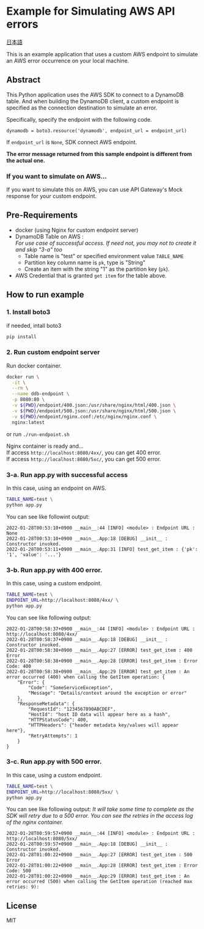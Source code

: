 # Example for Simulating AWS API errors

[日本語](README.ja.md)

This is an example application that uses a custom AWS endpoint to simulate an AWS error occurrence on your local machine.

## Abstract

This Python application uses the AWS SDK to connect to a DynamoDB table. And when building the DynamoDB client, a custom endpoint is specified as the connection destination to simulate an error.

Specifically, specify the endpoint with the following code.

```
dynamodb = boto3.resource('dynamodb', endpoint_url = endpoint_url)
```

If `endpoint_url` is `None`, SDK connect AWS endpoint.

**The error message returned from this sample endpoint is different from the actual one.**

### If you want to simulate on AWS...

If you want to simulate this on AWS, you can use API Gateway's Mock response for your custom endpoint.

## Pre-Requirements

* docker (using Nginx for custom endpoint server)
* DynamoDB Table on AWS :  
  _For use case of successful access. If need not, you may not to create it and skip "3-a" too_
    * Table name is "test" or specified environment value `TABLE_NAME`
    * Partition key column name is `pk`, type is "String"
    * Create an item with the string "1" as the partition key (`pk`). 
* AWS Credential that is granted `get item` for the table above.

## How to run example

### 1. Install boto3

if needed, intall boto3

```bash
pip install
```

### 2. Run custom endpoint server

Run docker container.

```bash
docker run \
  -it \
  --rm \
  --name ddb-endpoint \
  -p 8080:80 \
  -v ${PWD}/endpoint/400.json:/usr/share/nginx/html/400.json \
  -v ${PWD}/endpoint/500.json:/usr/share/nginx/html/500.json \
  -v ${PWD}/endpoint/nginx.conf:/etc/nginx/nginx.conf \
  nginx:latest
```

or run `./run-endpoint.sh`

Nginx container is ready and...  
If access `http://localhost:8080/4xx/`, you can get 400 error.  
If access `http://localhost:8080/5xc/`, you can get 500 error.

### 3-a. Run app.py with successful access

In this case, using an endpoint on AWS.

```bash
TABLE_NAME=test \
python app.py
```

You can see like followint output:

```
2022-01-28T00:53:10+0900 __main__:44 [INFO] <module> : Endpoint URL : None
2022-01-28T00:53:10+0900 __main__.App:18 [DEBUG] __init__ : Constructor invoked.
2022-01-28T00:53:11+0900 __main__.App:31 [INFO] test_get_item : {'pk': '1', 'value': '...'}
```

### 3-b. Run app.py with 400 error.

In this case, using a custom endpoint.

```bash
TABLE_NAME=test \
ENDPOINT_URL=http://localhost:8080/4xx/ \
python app.py
```

You can see like following output:

```
2022-01-28T00:58:37+0900 __main__:44 [INFO] <module> : Endpoint URL : http://localhost:8080/4xx/
2022-01-28T00:58:37+0900 __main__.App:18 [DEBUG] __init__ : Constructor invoked.
2022-01-28T00:58:38+0900 __main__.App:27 [ERROR] test_get_item : 400 Error
2022-01-28T00:58:38+0900 __main__.App:28 [ERROR] test_get_item : Error Code: 400
2022-01-28T00:58:38+0900 __main__.App:29 [ERROR] test_get_item : An error occurred (400) when calling the GetItem operation: {
    "Error": {
        "Code": "SomeServiceException",
        "Message": "Details/context around the exception or error"
    },
    "ResponseMetadata": {
        "RequestId": "1234567890ABCDEF",
        "HostId": "host ID data will appear here as a hash",
        "HTTPStatusCode": 400,
        "HTTPHeaders": {"header metadata key/values will appear here"},
        "RetryAttempts": 1
    }
}
```

### 3-c. Run app.py with 500 error.

In this case, using a custom endpoint.

```bash
TABLE_NAME=test \
ENDPOINT_URL=http://localhost:8080/5xx/ \
python app.py
```

You can see like following output:
_It will take some time to complete as the SDK will retry due to a 500 error. You can see the retries in the access log of the nginx container._

```
2022-01-28T00:59:57+0900 __main__:44 [INFO] <module> : Endpoint URL : http://localhost:8080/5xx/
2022-01-28T00:59:57+0900 __main__.App:18 [DEBUG] __init__ : Constructor invoked.
2022-01-28T01:00:22+0900 __main__.App:27 [ERROR] test_get_item : 500 Error
2022-01-28T01:00:22+0900 __main__.App:28 [ERROR] test_get_item : Error Code: 500
2022-01-28T01:00:22+0900 __main__.App:29 [ERROR] test_get_item : An error occurred (500) when calling the GetItem operation (reached max retries: 9):
```

## License

MIT
